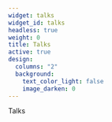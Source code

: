 ```yaml
---
widget: talks
widget_id: talks
headless: true
weight: 0
title: Talks
active: true
design:
  columns: "2"
  background:
    text_color_light: false
    image_darken: 0
---
```

Talks